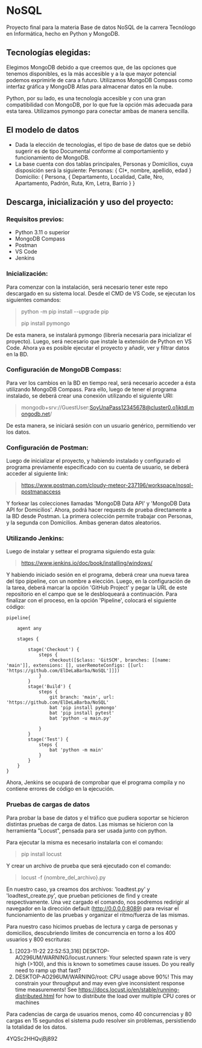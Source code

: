 # NoSQL

Proyecto final para la materia Base de datos NoSQL de la carrera Tecnólogo en Informática, hecho en Python y MongoDB.

## Tecnologías elegidas:

Elegimos MongoDB debido a que creemos que, de las opciones que tenemos disponibles, es la más accesible y a la que mayor potencial podemos exprimirle de cara a futuro. Utilizamos MongoDB Compass como interfaz gráfica y MongoDB Atlas para almacenar datos en la nube.

Python, por su lado, es una tecnología accesible y con una gran compatibilidad con MongoDB, por lo que fue la opción más adecuada para esta tarea. Utilizamos pymongo para conectar ambas de manera sencilla.

## El modelo de datos
+ Dada la elección de tecnologías, el tipo de base de datos que se debió sugerir es de tipo Documental conforme al comportamiento y funcionamiento de MongoDB.
+ La base cuenta con dos tablas principales, Personas y Domicilios, cuya disposición será la siguiente:
    Personas: { CI*, nombre, apellido, edad }
    Domicilio: { Persona, { Departamento, Localidad, Calle, Nro, Apartamento, Padrón, Ruta, Km, Letra, Barrio } }

## Descarga, inicialización y uso del proyecto:


### Requisitos previos:

+ Python 3.11 o superior
+ MongoDB Compass
+ Postman
+ VS Code
+ Jenkins

### Inicialización: 

Para comenzar con la instalación, será necesario tener este repo descargado en su sistema local. Desde el CMD de VS Code, se ejecutan los siguientes comandos: 

> python -m pip install --upgrade pip
> 
> pip install pymongo

De esta manera, se instalará pymongo (librería necesaria para inicializar el proyecto). Luego, será necesario que instale la extensión de Python en VS Code. Ahora ya es posible ejecutar el proyecto y añadir, ver y filtrar datos en la BD. 

### Configuración de MongoDB Compass:

Para ver los cambios en la BD en tiempo real, será necesario acceder a ésta utilizando MongoDB Compass. Para ello, luego de tener el programa instalado, se deberá crear una conexión utilizando el siguiente URI: 

> mongodb+srv://GuestUser:SoyUnaPass12345678@cluster0.o1jktdl.mongodb.net/

De esta manera, se iniciará sesión con un usuario genérico, permitiendo ver los datos. 

### Configuración de Postman: 

Luego de inicializar el proyecto, y habiendo instalado y configurado el programa previamente especificado con su cuenta de usuario, se deberá acceder al siguiente link: 

> https://www.postman.com/cloudy-meteor-237196/workspace/nosql-postmanaccess 

Y forkear las colecciones llamadas 'MongoDB Data API' y 'MongoDB Data API for Domicilios'. Ahora, podrá hacer requests de prueba directamente a la BD desde Postman. La primera colección permite trabajar con Personas, y la segunda con Domicilios. Ambas generan datos aleatorios. 

### Utilizando Jenkins: 

Luego de instalar y settear el programa siguiendo esta guía: 

> https://www.jenkins.io/doc/book/installing/windows/

Y habiendo iniciado sesión en el programa, deberá crear una nueva tarea del tipo pipeline, con un nombre a elección. Luego, en la configuración de la tarea, deberá marcar la opción 'GitHub Project' y pegar la URL de este repositorio en el campo que se le desbloqueará a continuación. Para finalizar con el proceso, en la opción 'Pipeline', colocará el siguiente código: 

```
pipeline{

    agent any
    
    stages {
    
        stage('Checkout') {
            steps {
                checkout([$class: 'GitSCM', branches: [[name: 'main']], extensions: [], userRemoteConfigs: [[url: 'https://github.com/ElDeLaBarba/NoSQL']]])
            }
        }
        stage('Build') {
            steps {
                git branch: 'main', url: 'https://github.com/ElDeLaBarba/NoSQL'
                bat 'pip install pymongo'
                bat 'pip install pytest'
                bat 'python -u main.py'

            }
        }
        stage('Test') {
            steps {
                bat 'python -m main'
            }
        }
    }
}
```

Ahora, Jenkins se ocupará de comprobar que el programa compila y no contiene errores de código en la ejecución. 

### Pruebas de cargas de datos 
Para probar la base de datos y el tráfico que pudiera soportar se hicieron distintas pruebas de carga de datos.
Las mismas se hicieron con la herramienta "Locust", pensada para ser usada junto con python.

Para ejecutar la misma es necesario instalarla con el comando:

> pip install locust

Y crear un archivo de prueba que será ejecutado con el comando:

> locust -f {nombre_del_archivo}.py

En nuestro caso, ya creamos dos archivos: 'loadtest.py' y 'loadtest_create.py', que prueban peticiones de find y create respectivamente.
Una vez cargado el comando, nos podremos redirigir al navegador en la dirección default (http://0.0.0.0:8089) para revisar el funcionamiento de las pruebas y organizar el ritmo/fuerza de las mismas.

Para nuestro caso hicimos pruebas de lectura y carga de personas y domicilios, descubriendo límites de concurrencia en torno a los 400 usuarios y 800 escrituras:
1) [2023-11-22 22:52:53,316] DESKTOP-AO296UM/WARNING/locust.runners: Your selected spawn rate is very high (>100), and this is known to sometimes cause issues. Do you really need to ramp up that fast?
2) DESKTOP-AO296UM/WARNING/root: CPU usage above 90%! This may constrain your throughput and may even give inconsistent response time measurements! See https://docs.locust.io/en/stable/running-distributed.html for how to distribute the load over multiple CPU cores or machines

Para cadencias de carga de usuarios menos, como 40 concurrencias y 80 cargas en 15 segundos el sistema pudo resolver sin problemas, persistiendo la totalidad de los datos.



4YQSc2HHQvjBj892
